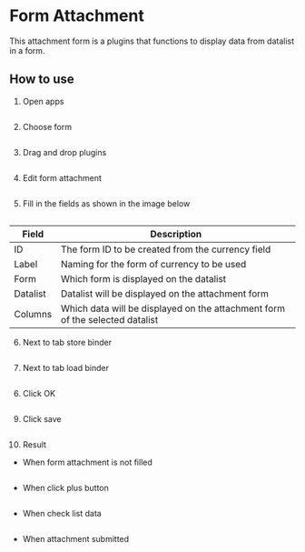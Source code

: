 # Form Attachment

This attachment form is a plugins that functions to display data from datalist in a form.

## How to use

1. Open apps

<img src="https://raw.githubusercontent.com/kinnara-digital-studio/kecak-workflow/master/docs/assets/formAttach_openApps.png" alt="" />


2. Choose form

<img src="https://raw.githubusercontent.com/kinnara-digital-studio/kecak-workflow/master/docs/assets/formAttach_chooseForm.png" alt="" />

3. Drag and drop plugins

<img src="https://raw.githubusercontent.com/kinnara-digital-studio/kecak-workflow/master/docs/assets/formAttach_dragDrop.png" alt="" />


4. Edit form attachment

<img src="https://raw.githubusercontent.com/kinnara-digital-studio/kecak-workflow/master/docs/assets/fag_edit.png" alt="" />


5. Fill in the fields as shown in the image below

<img src="https://raw.githubusercontent.com/kinnara-digital-studio/kecak-workflow/master/docs/assets/fag_editForm.png" alt="" />

| Field | Description |
|-------|-------------|
|ID| The form ID to be created from the currency field |
|Label| Naming for the form of currency to be used |
|Form| Which form is displayed on the datalist |
|Datalist| Datalist will be displayed on the attachment form |
|Columns| Which data will be displayed on the attachment form of the selected datalist |

6. Next to tab store binder

<img src="https://raw.githubusercontent.com/kinnara-digital-studio/kecak-workflow/master/docs/assets/fag_editStoreBinder.png" alt="" />


7. Next to tab load binder

<img src="https://raw.githubusercontent.com/kinnara-digital-studio/kecak-workflow/master/docs/assets/fag_editLoadBinder.png" alt="" />


6. Click OK

<img src="https://raw.githubusercontent.com/kinnara-digital-studio/kecak-workflow/master/docs/assets/fag_ok.png" alt="" />


9. Click save

<img src="https://raw.githubusercontent.com/kinnara-digital-studio/kecak-workflow/master/docs/assets/fag_save.png" alt="" />


10. Result

- When form attachment is not filled

<img src="https://raw.githubusercontent.com/kinnara-digital-studio/kecak-workflow/master/docs/assets/fag_result.png" alt="" />


- When click plus button

<img src="https://raw.githubusercontent.com/kinnara-digital-studio/kecak-workflow/master/docs/assets/fag_result2.png" alt="" />


- When check list data

<img src="https://raw.githubusercontent.com/kinnara-digital-studio/kecak-workflow/master/docs/assets/fag_result3.png" alt="" />


- When attachment submitted

<img src="https://raw.githubusercontent.com/kinnara-digital-studio/kecak-workflow/master/docs/assets/fag_result5.png" alt="" />
